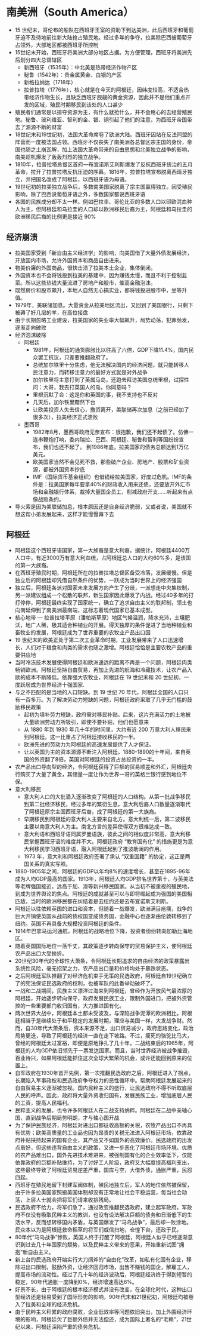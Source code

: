 # 南美洲（South America）

* 15 世纪末，哥伦布的船队在西班牙王室的资助下到达美洲，此后西班牙和葡萄牙迫不及待地前往新大陆抢占殖民地。经过多年的争夺，拉美除巴西被葡萄牙占领外，大部地区都被西班牙所控制
* 15世纪末开始，西班牙将美洲大部分地区占据。为方便管理，西班牙将美洲先后划分四大总督辖区
    - 新西班牙（1535年）：中北美是热带经济作物产区
    - 秘鲁（1542年）：贵金属黄金、白银的产区
    - 新格拉纳达（1718年）
    - 拉普拉塔（1776年），核心就是在今天的阿根廷，因纬度较高，不适合热带经济作物生长，且缺乏西班牙觊觎的黄金资源，因此并不是他们重点开发的区域，殖民时期移民到该处的人口甚少
* 殖民者们通常是以掠夺资源为主，有什么就抢什么，并不会用心的去经营殖民地。秘鲁、玻利维亚、智利的金、银、铜引起了他们的注意，为西班牙帝国带去了源源不断的财富
* 18世纪末和19世纪初，法国大革命席卷了欧洲大陆。西班牙因站在反法同盟的阵营而一度被法国占领。西班牙不仅丧失了南美洲各总督区宗主国的身份，帝国也随之土崩瓦解，加上法国大革命带来的自由思想和北美独立战争的影响，南美趁机爆发了轰轰烈烈的独立战争。
* 1810年，拉普拉塔总督区首府—布宜诺斯艾利斯爆发了反抗西班牙统治的五月革命，拉开了拉普拉塔反抗压迫的序幕。1816年，拉普拉塔宣布脱离西班牙独立，并把国名改成了阿根廷，以西班牙语为母语。
* 19世纪初的拉美独立战争后，多数南美国家脱离了宗主国赢得独立。因受殖民影响，除了巴西说葡萄牙语之外，多数国家都说西班牙语
* 各国的民族成分却不太一样。例如巴拉圭、哥伦比亚的多数人口以印欧混血种人为主，但阿根廷和乌拉圭的人口却以欧洲移民后裔为主，阿根廷和乌拉圭的欧洲移民后裔的比例更是接近 90%

## 经济崩溃

* 拉美国家受到「新自由主义经济学」的影响，向美国借了大量外债发展经济，开放国内市场，允许外国资本和商品自由进来。
* 物美价廉的外国商品，很快击溃了拉美本土企业，集体倒闭。
* 外国资本也不会将钱投到拉美的基建中，因为赚钱太慢，而且不利于控制韭菜。所以这些热钱大量流进了房地产和股市，催高金融泡沫。
* 既然房价和股市飙升，本地人自然无心搞实业，都将钱投进股市中，坐等升值。
* 1979年，美联储加息。大量资金从拉美地区流出，又回到了美国银行，只剩下被薅了好几层的羊，在高位接盘
* 由于长期忽略工业建设，拉美国家的失业率大幅飙升，局势动荡，犯罪频发，逐渐走向破败
* 经济泡沫破除
    - 阿根廷
        + 1981年，阿根廷的通货膨胀比以往高了六倍，GDP下降11.4%，国内民众罢工抗议，只差要推翻政府了。
        + 总统加尔铁里十分焦虑，他无法解决国内的经济问题，就只能转移人民注意力，而转移注意力的最好方式就是对外战争
        + 加尔铁里将主意打到了英属马岛，还跑去拜访美国总统里根，试探性问：大哥，我去打英国人的岛，你同意吗？
        + 里根沉默了会：这是你和英国的事，我不支持也不反对
        + 几天后，加尔铁里黯然下台
        + 让欧美投资人失去信心，撤资离开，美联储再次加息（之前已经加了很多次），拉美经济正式溃败
    - 墨西哥
        + 1982年8月，墨西哥政府无奈宣布：很抱歉，我们还不起债了。仿佛一连串鞭炮打响，委内瑞拉、巴西、阿根廷、秘鲁和智利等国纷纷宣布，我们也还不起了。 到1986年底，拉美国家的债务总额达到1万亿美元。
        + 欧美国家当然不会见死不救，那些破产企业、房地产、股票和矿业资源，都被外国资本抄底
        + IMF（国际货币基金组织）也借钱给拉美国家，好度过危机。IMF的条件是：拉美国家每年要拿40%的财政收入用来还债，还要放开外汇市场和金融银行体系，裁掉大量国企员工，削减政府开支……听起来有点像战败条约。
* 导火索是因为美联储加息，根本原因还是自身经济脆弱，又或者说，美国就不想这帮小弟发展起来，这样才能慢慢薅下去

## 阿根廷

* 阿根廷这个西班牙语国家，第一大族裔是意大利裔。据统计，阿根廷4400万人口中，有近3000万有意大利血统，占阿根廷总人口的大约60%多，是该国的第一大族裔。
* 在西班牙殖民时期，阿根廷所在的拉普拉塔总督区备受冷落，发展缓慢。但是独立后的阿根廷却凭借自然条件的优势，一跃成为当时世界上的经济强国
* 独立后，阿根廷各派对国家未来发展方向产生了分歧，一派想走中央集权制，另一派建议组成一个松散的联邦，新生国家因此爆发了内战。经过40多年的打打停停，阿根廷最终实现了国家统一，确立了追求自由主义的联邦制，领土也向南延伸到了南美洲最南端，这标志着现代国家已基本成型。
* 核心地带 — 拉普拉塔平原（潘帕斯草原）地区气候温润，降水充沛，土壤肥沃，地广人稀，极其适合种植业的开展。得天独厚的条件促进了当地种植业和畜牧业的发展，阿根廷成为了世界重要的农牧业产品出口国
* 19 世纪末的欧美正处于第二次工业革命时期，工业发展带来了人口迅速增长，人们对于粮食和肉类的需求也随之激增。阿根廷恰恰是主要农牧产品的重要供应地
* 当时冷冻技术发展使得阿根廷和欧洲遥远的距离不再是一个问题，阿根廷肉类畅销欧洲。阿根廷坚持自由贸易，再加上先进的航海和冷藏技术，让农产品入欧的成本不断降低。依靠强大农牧业，阿根廷在 19 世纪末和 20 世纪初，一度跃居成为世界经济十强国家.
* 与之不匹配的是当地的人口短缺。到 19 世纪 70 年代，阿根廷全国的人口只有一百多万。为了解决劳动力短缺的问题，阿根廷政府采取了几乎无门槛的鼓励移民政策
    - 起初为填补劳力短缺，政府需对移民补贴。后来，这片充满活力的土地被大量欧洲劳动力所吸引，即使不要补贴，他们也愿意来
    - 从 1880 年到 1930 年几十年的时间里，大约有近 200 万意大利人移民来到阿根廷。这一比重占了阿根廷接收移民的一半。
    - 欧洲先进的劳动力为阿根廷的高速发展提供了人才保证。
    - 让以英国为主的资本源源不断注入阿根廷，1880-1890的十年间，来自英国的外资翻了8倍，英国对阿根廷的投资占总投资的一半。
* 农产品出口导向型的经济，令阿根廷获得了巨额的贸易顺差和外汇，阿根廷央行购买了大量了黄金，其储量一度让作为世界一哥的英格兰银行感到地位不保。
* 意大利移民
    - 意大利人口的大批涌入逐渐改变了阿根廷的人口结构。从第一批战争移民到第二批经济移民，经过多年的繁衍生息，意大利后裔人口数量逐渐取代了阿根廷原宗主国西班牙后裔，成了阿根廷的第一大族裔。
    - 早期移民到阿根廷的意大利人主要来自北方。意大利统一后，第二波移民主要以南意大利人为主。南北方言的差异使得双方很难达成一致。
    - 意大利语和西班牙语同属罗曼语族，彼此之间的相似度非常高，意大利移民掌握西班牙语的难度并不大。阿根廷政府 “教育国有化” 的措施更是为意大利移民学习西班牙语，融入阿根廷起到了推波助澜的作用。
    - 1973 年，意大利和阿根廷政府签署了承认 “双重国籍” 的协定，这正是两国关系的真实写照。
* 1880-1905年之间，阿根廷的GDP以年均8%的速度增长，甚至在1895-96年成为人均GDP最高的国家。1913年，阿根廷人均GDP排名世界第十，与英美法等老牌强国接近，远高于加、澳等新兴移民国家。从当初不被重视的殖民地，到成为世界舆论的焦点。阿根廷的成就甚至可以与即将崛起成为强国的美国相匹敌，当时的欧洲移民都在纠结着是去纽约还是去布宜诺斯艾利斯。
* 阿根廷以往依赖英国的进口和资本，但随着一战爆发，欧洲满目疮痍，战争的巨大开销使英国从战前的债权国变成债务国，金融中心也逐渐由伦敦转移到了纽约。英国不再具备大规模投资阿根廷的条件。
* 1914年巴拿马运河通航，阿根廷的战略地位下降，投资者纷纷转向加勒比海地区。
* 随着英国国际地位一落千丈，其政策逐步转向保守的贸易保护主义，使阿根廷农产品出口大受挫折。
* 20世纪30年代的全球性大萧条，令阿根廷长期追求的自由经济的政策暴露出系统性风险，毫无招架之力，农产品出口量和价格均处于暴跌状态。
* 之后阿根廷军队推翻了对经济危机束手无策的民选政府，阿根廷自19世纪确立了的宪法保证民选政府的权利，也被军队的此番举动破坏了。
* 一战和二战期间，民族主义漂洋过海来到阿根廷，曾经作为开放风气最浓厚的阿根廷，开始逐步转向保守，政府发展民族工业，限制外国进口，把被外资管控的一些重要部门收归国有，大力推进国有化。
* 两次世界大战中，阿根廷本土都未受波及，与深陷战争泥潭的欧洲相比，阿根廷相当于是继续处于和平稳定的发展时期，理应与美国一样，大发战争财。然而，自30年代大萧条后，资本来源不足，出口贸易减少，政府思路变化，政治局势更迭，导致了阿根廷的经济一直在走下坡路。不过，瘦死的骆驼比马大，曾经的阿根廷太过富裕，即便是原地挣扎了几十年，二战结束后的1965年，阿根廷的人均GDP依旧领先于一票发达国家。而且，当时世界经济被战争摧毁，百业待兴，如果阿根廷能抓住这次全球大繁荣的机会，或许还能回到原来的位置上。
* 自军政府在1930年首开先例，第一次推翻民选政府之后，阿根廷进入了拐点，长期陷入军事政权和民选政府争夺权力的恶性循环中。帮助阿根廷发展起来的自由贸易主义逐渐被忽视。国内民粹主义的盛行，让民选政府不得不听取底层人民的呼声。因此，政府将大量外资收归国有，发展民族工业，增加底层人民的工资，提高人民福利。
* 民粹主义的发展，也令许多阿根廷人在二战支持纳粹。阿根廷在二战中亲轴心国，直到战争后期局势明朗，才与轴心国开战
* 为了保护民族经济，阿根廷对进出口都征收高额的关税，农牧产品出口不再具有优势；欧美高质量的工业品也因为昂贵的关税无法进入阿根廷市场，依靠政府补贴扶持起来的国有企业，其产品又不如国外的高效廉价。民选政府的出发点虽好，但这些违背自由主义的政策，又进一步恶化了阿根廷市场环境。优质的农产品难出口，国外先进技术难进来，被强制国有化的企业效率低下，仅能依靠政府的巨额补贴维持，为了讨好工人阶级，政府又大幅度提高福利支出，这些最终导致了阿根廷贸易逆差严重，国库亏空，大借外债，通胀严重，民怨四起。
* 西班牙在殖民地留下封建军阀体制，殖民地独立后，军人的地位依然被保留，由于许多拉美国家照搬美国体制却没有正常地让社会平稳运营，每当社会动荡，上层人士就会把将军们请来收拾残局。
* 民选政府不给力，将军们急了，通过政变推翻民选政府，建立起军政府。军政府不仅没有吸取民粹主义的教训，也没有设法解决巨额的债务和日渐低下的生活水平，反而想转移国内矛盾，与英国爆发了“马岛战争”，最后却一败涂地。民众本以为是阿根廷救命稻草的将军们威信扫地，仓惶下台，还政于民。
* 80年代“马岛战争”惨败，英国人终于打醒了阿根廷，阿根廷人似乎已经逐渐意识到过去几十年国家的颓势，以及民粹主义带来的恶果，开始重新试图“拥抱”新自由主义。
* 新上台的民选政府开始实行大刀阔斧的“自由化”改革，如私有化国有企业，移除进出口限制，鼓励外资，让经济回归市场，出售不赚钱的国企，解雇工人，提高市场的流动性。经过了几十年的经济波动后，阿根廷经济终于得到短暂的稳定，90年代通胀一度降到0%，经济增速高达6%。
* 好景不长，由于阿根廷的根本经济模式并没有改变，在全球化时代，这种出口型经济还是轻易受到了国际形势的影响，90年代末和21世纪初，阿根廷均被卷入了拉美和全球的经济危机。
* 由于民粹主义积累的政府腐败，企业低效率等问题依旧突出，加上外围经济环境的影响，阿根廷欠了巨额外债并无法偿还，成为国际上著名的“老赖”，21世纪以来，阿根廷深陷严重的债务危机。
